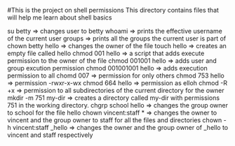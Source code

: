 #This is the project on shell permissions
This directory contains files that will help me learn about shell basics

su betty => changes user to betty
whoami =>  prints the effective username of the current user
groups => prints all the groups the current user is part of
chown betty hello => changes the owner of the file
touch hello => creates an empty file called hello
chmod 001 hello => a script that adds execute permission to the owner of the file
chmod 001001 hello => adds user and group excution permission
chmod 001001001 hello => adds execution permission to all
chomd 007 => permission for only others
chmod 753 hello => permission -rwxr-x-wx 
chmod 664 hello => permission as elloh
chmod -R +x => permission to all subdirectories of the current directory for the owner
mkdir -m 751 my-dir => creates a directory called my-dir with permissions 751 in the working directory.
chgrp school hello => changes the group owner to school for the file hello
chown vincent:staff * => changes the owner to vincent and the group owner to staff for all the files and directories
chown -h vincent:staff _hello => changes the owner and the group owner of _hello to vincent and staff respectively
